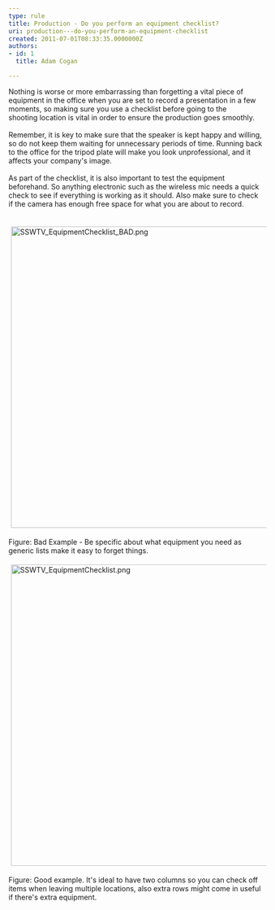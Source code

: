 ```yaml
---
type: rule
title: Production - Do you perform an equipment checklist?
uri: production---do-you-perform-an-equipment-checklist
created: 2011-07-01T08:33:35.0000000Z
authors:
- id: 1
  title: Adam Cogan

---
```




<span class='intro'> <p>Nothing is worse or more embarrassing than forgetting a vital piece of equipment in the office when you are set to record a presentation in a few moments, so making sure you use a checklist before going to the shooting&#160;location&#160;is vital in order to ensure the production goes smoothly.<br><br>Remember, it is key to make sure that the speaker is kept happy and willing, so do not keep them waiting for unnecessary periods of time. Running back to the office for the tripod plate will make you look unprofessional, and it affects your company's image.<br><br>As part of the checklist, it is also important to test the equipment beforehand. So anything electronic such as the wireless mic needs a quick check to see if everything is working as it should. Also make sure to check if the camera has enough free space for what you are abou​t to record.</p>

<p>&#160;<img src="/DesignandPresentation/RulesToBetterVideoRecording/PublishingImages/SSWTV_EquipmentChecklist_BAD.png" alt="SSWTV_EquipmentChecklist_BAD.png" class="ssw-rteStyle-ImageArea" style="margin&#58;5px;width&#58;593px;" /></p><p><span class="ssw-rteStyle-FigureBad">Figure&#58; Bad Example - Be specific about what equipment you need as generic lists make it easy to forget things.</span></p><p><img src="/DesignandPresentation/RulesToBetterVideoRecording/PublishingImages/SSWTV_EquipmentChecklist.png" alt="SSWTV_EquipmentChecklist.png" class="ssw-rteStyle-ImageArea" style="margin&#58;5px;width&#58;593px;" /><br></p>
<p><span class="ssw-rteStyle-FigureGood">Figure&#58; Good example. It's ideal to have two columns so you can check off items when leaving multiple locations, also extra rows might come in useful if there's extra equipment.</span></p> </span>




